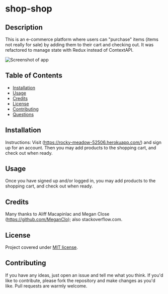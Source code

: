 # shop-shop


## Description
This is an e-commerce platform where users can "purchase" items (items not really for sale) by adding them to their cart and checking out. It was refactored to manage state with Redux instead of ContextAPI. 

![Screenshot of app](./screenshot.png "shop-shop")


## Table of Contents
* [Installation](#installation)
* [Usage](#usage)
* [Credits](#credits)
* [License](#license)
* [Contributing](#contributing)
* [Questions](#Questions)
  

## Installation
Instructions:
Visit (https://rocky-meadow-52506.herokuapp.com/) and sign up for an account. Then you may add products to the shopping cart, and check out when ready. 

## Usage
Once you have signed up and/or logged in, you may add products to the shopping cart, and check out when ready. 


## Credits
Many thanks to Aliff Macapinlac and Megan Close (https://github.com/MeganClo); also stackoverflow.com. 

## License
Project covered under [MIT license](https://choosealicense.com/licenses/mit/).

## Contributing
If you have any ideas, just open an issue and tell me what you think.
If you'd like to contribute, please fork the repository and make changes as you'd like. Pull requests are warmly welcome.